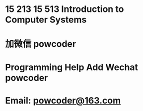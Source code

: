 # 15 213 15 513 Introduction to Computer Systems
# 加微信 powcoder

# Programming Help Add Wechat powcoder

# Email: powcoder@163.com

